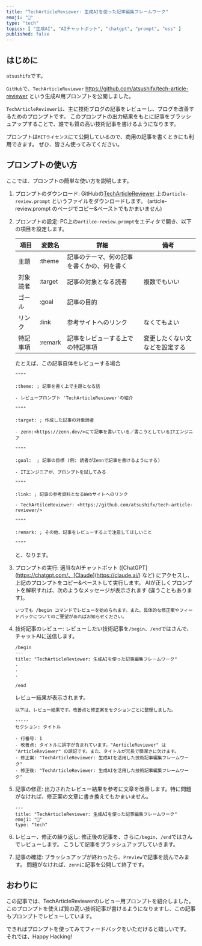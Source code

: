 ```yaml
---
title: "TechArticleReviewer: 生成AIを使った記事編集フレームワーク"
emoji: "📝"
type: "tech"
topics: [ "生成AI", "AIチャットボット", "chatgpt", "prompt", "oss" ]
published: false
---
```


## はじめに

`atsushifx`です。

`GitHub`で、`TechArticleReviewer` <https://github.com/atsushifx/tech-article-reviewer> という生成AI用プロンプトを公開しました。

`TechArticleReviewer`は、主に技術ブログの記事をレビューし、ブログを改善するためのプロンプトです。
このプロンプトの出力結果をもとに記事をブラッシュアップすることで、誰でも質の高い技術記事を書けるようになります。

プロンプトは`MITライセンス`にて公開しているので、商用の記事を書くときにも利用できます。
ぜひ、皆さん使ってみてください。

## プロンプトの使い方

ここでは、プロンプトの簡単な使い方を説明します。

1. プロンプトのダウンロード:
   GitHubの[TechArticleReviewer](ttps://github.com/atsushifx/tech-article-reviewer/) 上の`article-review.prompt` というファイルをダウンロードします。
   (article-review.prompt のページでコピー&ペーストでもかまいません)

2. プロンプトの設定:
   PC上の`artilce-review.prompt`をエディタで開き、以下の項目を設定します。

   | 項目 | 変数名 | 詳細 | 備考 |
   | --- | --- | --- | --- |
   | 主題 | :theme | 記事のテーマ、何の記事を書くかの、何を書く | |
   | 対象読者 | :target | 記事の対象となる読者 | 複数でもいい |
   | ゴール | :goal | 記事の目的 |  |
   | リンク | :link | 参考サイトへのリンク | なくてもよい |
   | 特記事項 | :remark | 記事をレビューする上での特記事項 | 変更したくない文などを設定する |

   たとえば、この記事自体をレビューする場合

   ```text:review.prompt
   """"

   :theme: ; 記事を書く上で主題となる話

   - レビュープロンプト 'TechArticleReviewer'の紹介

   """"

   :target: ; 作成した記事の対象読者

   - zenn:<https://zenn.dev/>にて記事を書いている／書こうとしているITエンジニア

   """"

   :goal:  ; 記事の目標 (例: 読者がZennで記事を書けるようにする)

   - ITエンジニアが、プロンプトを試してみる

   """"

   :link: ; 記事の参考資料となるWebサイトへのリンク

   - TechArtilceReviewer: <https://github.com/atsushifx/tech-article-reviewer/>

   """"

   :remark: ; その他、記事をレビューする上で注意してほしいこと

   """"
   ```

   と、なります。

3. プロンプトの実行:
   適当なAIチャットボット ([ChatGPT](<https://chatgpt.com/、[Claude>](<https://claude.ai/>) など) にアクセスし、上記のプロンプトをコピー&ペーストして実行します。
   AIが正しくプロンプトを解釈すれば、次のようなメッセージが表示されます (違うこともあります)。

   ```chatgpt
   いつでも /begin コマンドでレビューを始められます。また、具体的な修正案やフィードバックについてのご要望があればお知らせください。

   ```

4. 技術記事のレビュー:
   レビューしたい技術記事を`/begin`、`/end`ではさんで、チャットAIに送信します。

   ```chatgpt:
   /begin
   ---
   title: "TechArticleReviewer: 生成AIを使った記事編集フレームワーク"
   .
   .
   .

   /end
   ```

   レビュー結果が表示されます。

   ```chatgpt:
   以下は、レビュー結果です。改善点と修正案をセクションごとに整理しました。

   -----
   セクション: タイトル

   - 行番号: 1
   - 改善点: タイトルに誤字が含まれています。"AerticleReviewer" は "ArticleReviewer" の誤記です。また、タイトルが冗長で簡潔さに欠けます。
   - 修正案: "TechArticleReviewer: 生成AIを活用した技術記事編集フレームワーク"
   - 修正後: "TechArticleReviewer: 生成AIを活用した技術記事編集フレームワーク"

    ```

5. 記事の修正:
   出力されたレビュー結果を参考に文章を改善します。特に問題がなければ、修正案の文章に書き換えてもかまいません。

   ```chatgpt
   ---
   title: "TechArticleReviewer: 生成AIを使った記事編集フレームワーク"
   emoji: "📝"
   type: "tech"

   ```

6. レビュー、修正の繰り返し:
   修正後の記事を、さらに`/begin`、`/end`ではさんでレビューします。
   こうして記事をブラッシュアップしていきます。

7. 記事の確認:
   ブラッシュアップが終わったら、`Preview`で記事を読んでみます。
   問題がなければ、`zenn`に記事を公開して終了です。

## おわりに

この記事では、TechArticleReviewerのレビュー用プロンプトを紹介しました。
このプロンプトを使えば質の高い技術記事が書けるようになりますし、この記事もプロンプトでレビューしています。

できればプロンプトを使ってみてフィードバックをいただけると嬉しいです。
それでは、Happy Hacking!
